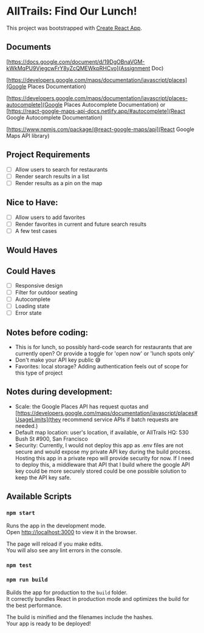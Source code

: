 # AllTrails: Find Our Lunch!

This project was bootstrapped with [Create React App](https://github.com/facebook/create-react-app).

## Documents

[https://docs.google.com/document/d/19DgOBnaVGM-kWkMqPU9VjegcwFrY8yZcQMEWkpRHCvo](Assignment Doc)

[https://developers.google.com/maps/documentation/javascript/places](Google Places Documentation)

[https://developers.google.com/maps/documentation/javascript/places-autocomplete](Google Places Autocomplete Documentation) or [https://react-google-maps-api-docs.netlify.app/#autocomplete](React Google Autocomplete Documentation)

[https://www.npmjs.com/package/@react-google-maps/api](React Google Maps API library)

## Project Requirements

- [ ] Allow users to search for restaurants
- [ ] Render search results in a list
- [ ] Render results as a pin on the map

## Nice to Have:

- [ ] Allow users to add favorites
- [ ] Render favorites in current and future search results
- [ ] A few test cases

## Would Haves

## Could Haves

- [ ] Responsive design
- [ ] Filter for outdoor seating
- [ ] Autocomplete
- [ ] Loading state
- [ ] Error state

## Notes before coding:

- This is for lunch, so possibly hard-code search for restaurants that are currently open? Or
  provide a toggle for 'open now' or 'lunch spots only'
- Don't make your API key public 😅
- Favorites: local storage? Adding authentication feels out of scope for this type of project

## Notes during development:

- Scale: the Google Places API has request quotas and [https://developers.google.com/maps/documentation/javascript/places#UsageLimits](they recommend service APIs if batch requests are needed.)
- Default map location: user's location, if available, or AllTrails HQ: 530 Bush St #900, San Francisco
- Security: Currently, I would not deploy this app as .env files are not secure and would expose my private API key during the build process. Hosting this app in a private repo will provide security for now. If I need to deploy this, a middleware that API that I build where the google API key could be more securely stored could be one possible solution to keep the API key safe.

## Available Scripts

### `npm start`

Runs the app in the development mode.\
Open [http://localhost:3000](http://localhost:3000) to view it in the browser.

The page will reload if you make edits.\
You will also see any lint errors in the console.

### `npm test`

### `npm run build`

Builds the app for production to the `build` folder.\
It correctly bundles React in production mode and optimizes the build for the best performance.

The build is minified and the filenames include the hashes.\
Your app is ready to be deployed!
